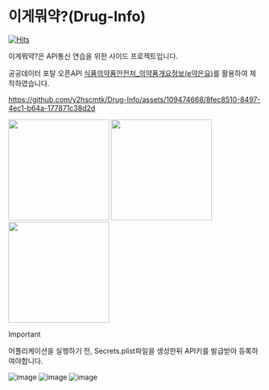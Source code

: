 # 이게뭐약?(Drug-Info)
[![Hits](https://hits.seeyoufarm.com/api/count/incr/badge.svg?url=https%3A%2F%2Fgithub.com%2Fy2hscmtk%2FDrug-Info&count_bg=%2379C83D&title_bg=%23555555&icon=&icon_color=%23E7E7E7&title=hits&edge_flat=false)](https://hits.seeyoufarm.com)

이게뭐약?은 API통신 연습을 위한 사이드 프로젝트입니다.

공공데이터 포탈 오픈API [식품의약품안전처_의약품개요정보(e약은요)](https://www.data.go.kr/data/15075057/openapi.do)를 활용하여 제작하였습니다.

https://github.com/y2hscmtk/Drug-Info/assets/109474668/8fec8510-8497-4ec1-b64a-177871c38d2d

<p float="left">
  <img src="https://github.com/y2hscmtk/Drug-Info/assets/109474668/8ba13a94-4766-4f7b-ae52-d229cf0f2474" width="200"/>
  <img src="https://github.com/y2hscmtk/Drug-Info/assets/109474668/b4c472bb-e2e0-4b3b-8338-3b6fbe6c344b" width="200"/>
  <img src="https://github.com/y2hscmtk/Drug-Info/assets/109474668/ae6c9a14-0eb3-46b5-bbbc-e9c64e28cac8" width="200"/>
</p>


> [!IMPORTANT]
> 어플리케이션을 실행하기 전, Secrets.plist파일을 생성한뒤 API키를 발급받아 등록하여야합니다.

![image](https://github.com/y2hscmtk/Drug-Info/assets/109474668/68d34042-84a0-4c66-a9bf-6ffe1baffccb)
![image](https://github.com/y2hscmtk/Drug-Info/assets/109474668/edeb6ae3-58c0-4602-a1ce-36b479de6aa4)
![image](https://github.com/y2hscmtk/Drug-Info/assets/109474668/c551466e-d92f-4474-b8b4-b140e953a8d3)

